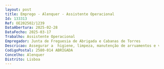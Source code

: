 ```yaml
--- 
layout: post
title: Emprego - Alenquer - Assistente Operacional
Id: 133313
Ref: OE202502/1239
DataAbertura: 2025-02-28
DataFecho: 2025-03-17
Trabalho: Assistente Operacional
Empregador: Junta de Freguesia de Abrigada e Cabanas de Torres
Descricao: Assegurar a  higiene, limpeza, manutenção de arruamentos e vias públicas, caminhos vicinais e cemitérios da freguesia  assegurar a conservação e manutenção  de parques, jardins  realizar poda e manutenção de árvores, arbustos, limpeza e desobstrução de sarjetas, aquedutos ou sumidouros, realizar a aplicação de produtos fitofarmacêuticos quando aplicável  executar trabalhos auxiliares de montagem e desmontagem, arrumação e distribuição de acordo com as instruções superiormente definidas  manusear equipamentos, ferramentas e utensílios manuais ou elétricos tendo em conta as instruções de trabalho, normas de higiene e segurança no trabalho  responsabilidade pelos equipamentos sob a sua guarda e pela sua correta utilização   executar tarefas complementares consoante instruções definidas hierarquicamente.
CodigoPostal: 2580-014 ABRIGADA
Concelho: Alenquer
Distrito: Lisboa
--- 
```

